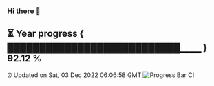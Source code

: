 ### Hi there 👋
⏳ Year progress { ███████████████████████████▁▁▁ } 92.12 %
---
⏰ Updated on Sat, 03 Dec 2022 06:06:58 GMT
![Progress Bar CI](https://github.com/Moyi321/Moyi321/workflows/Progress%20Bar%20CI/badge.svg)
